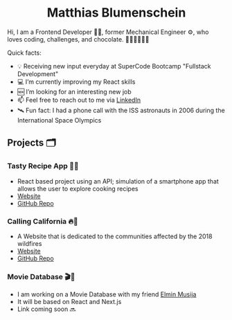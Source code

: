 <h1 style="text-align: center;">Matthias Blumenschein</h1>

Hi, I am a Frontend Developer 🦸‍🖥, former Mechanical Engineer ⚙, who loves coding, challenges, and chocolate. 👨🏼‍💻💪🏼🍫

Quick facts:

- 💡 Receiving new input everyday at SuperCode Bootcamp "Fullstack Development"
- 💻 I’m currently improving my React skills
- 🆕 I’m looking for an interesting new job
- 📫 Feel free to reach out to me via <a href="https://www.linkedin.com/in/matthias-blumenschein-01b447189/" target="_blank" rel="noopener">LinkedIn</a>
- 🛰 Fun fact: I had a phone call with the ISS astronauts in 2006 during the International Space Olympics

## Projects 🗂

### Tasty Recipe App 🍝📱

- React based project using an API; simulation of a smartphone app that allows the user to explore cooking recipes
- <a href="https://tasty-repices.netlify.app/" target="_blank" rel="noopener">Website</a>
- <a href="https://github.com/matthias-blumenschein/tasty" target="_blank" rel="noopener">GitHub Repo</a>

### Calling California 🔥🌳

- A Website that is dedicated to the communities affected by the 2018 wildfires
- <a href="https://matthias-blumenschein.github.io/calling-california/" target="_blank" rel="noopener">Website</a>
- <a href="https://github.com/matthias-blumenschein/calling-california" target="_blank" rel="noopener">GitHub Repo</a>

### Movie Database 🎬🎥

- I am working on a Movie Database with my friend  <a href="https://github.com/elmin-musija" target="_blank" rel="noopener">Elmin Musija</a>
- It will be based on React and Next.js
- Link coming soon 🔜
